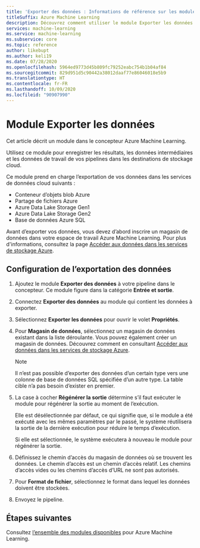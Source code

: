 ```yaml
---
title: 'Exporter des données : Informations de référence sur les modules'
titleSuffix: Azure Machine Learning
description: Découvrez comment utiliser le module Exporter les données dans Azure Machine Learning pour enregistrer les résultats, les données intermédiaires et les données de travail de vos pipelines dans les destinations de stockage cloud en dehors d’Azure Machine Learning.
services: machine-learning
ms.service: machine-learning
ms.subservice: core
ms.topic: reference
author: likebupt
ms.author: keli19
ms.date: 07/28/2020
ms.openlocfilehash: 5964ed9773d45b809fc79252eabc754b1b04af84
ms.sourcegitcommit: 829d951d5c90442a38012daaf77e86046018e5b9
ms.translationtype: HT
ms.contentlocale: fr-FR
ms.lasthandoff: 10/09/2020
ms.locfileid: "90907990"
---
```

# <a name="export-data-module"></a>Module Exporter les données

Cet article décrit un module dans le concepteur Azure Machine Learning.

Utilisez ce module pour enregistrer les résultats, les données intermédiaires et les données de travail de vos pipelines dans les destinations de stockage cloud. 

Ce module prend en charge l’exportation de vos données dans les services de données cloud suivants :

- Conteneur d’objets blob Azure
- Partage de fichiers Azure
- Azure Data Lake Storage Gen1
- Azure Data Lake Storage Gen2
- Base de données Azure SQL

Avant d’exporter vos données, vous devez d’abord inscrire un magasin de données dans votre espace de travail Azure Machine Learning. Pour plus d'informations, consultez la page [Accéder aux données dans les services de stockage Azure](../how-to-access-data.md).

## <a name="how-to-configure-export-data"></a>Configuration de l’exportation des données

1. Ajoutez le module **Exporter des données** à votre pipeline dans le concepteur. Ce module figure dans la catégorie **Entrée et sortie**.

1. Connectez **Exporter des données** au module qui contient les données à exporter.

1. Sélectionnez **Exporter les données** pour ouvrir le volet **Propriétés**.

1. Pour **Magasin de données**, sélectionnez un magasin de données existant dans la liste déroulante. Vous pouvez également créer un magasin de données. Découvrez comment en consultant [Accéder aux données dans les services de stockage Azure](../how-to-access-data.md).

    > [!NOTE]
    > Il n’est pas possible d’exporter des données d’un certain type vers une colonne de base de données SQL spécifiée d’un autre type. La table cible n’a pas besoin d’exister en premier.

1. La case à cocher **Régénérer la sortie** détermine s’il faut exécuter le module pour régénérer la sortie au moment de l’exécution. 

    Elle est désélectionnée par défaut, ce qui signifie que, si le module a été exécuté avec les mêmes paramètres par le passé, le système réutilisera la sortie de la dernière exécution pour réduire le temps d’exécution. 

    Si elle est sélectionnée, le système exécutera à nouveau le module pour régénérer la sortie.

1. Définissez le chemin d’accès du magasin de données où se trouvent les données. Le chemin d’accès est un chemin d’accès relatif. Les chemins d’accès vides ou les chemins d’accès d’URL ne sont pas autorisés.


1. Pour **Format de fichier**, sélectionnez le format dans lequel les données doivent être stockées.
 
1. Envoyez le pipeline.

## <a name="next-steps"></a>Étapes suivantes

Consultez [l’ensemble des modules disponibles](module-reference.md) pour Azure Machine Learning. 
